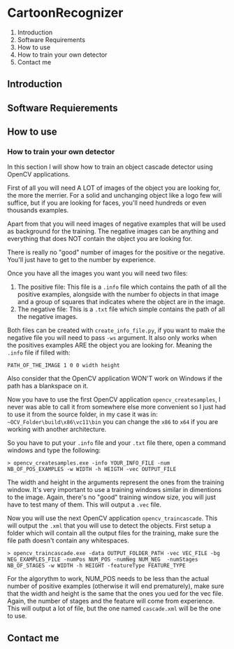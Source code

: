 # CartoonRecognizer

1. Introduction
2. Software Requirements
3. How to use
  1. How to train your own detector
4. Contact me

## Introduction

## Software Requierements

## How to use
### How to train your own detector
In this section I will show how to train an object cascade detector using OpenCV applications.

First of all you will need A LOT of images of the object you are looking for, the more the merrier. For a solid and unchanging object like a logo few will suffice, but if you are looking for faces, you'll need hundreds or even thousands examples.

Apart from that you will need images of negative examples that will be used as background for the training. The negative images can be anything and everything that does NOT contain the object you are looking for.

There is really no "good" number of images for the positive or the negative. You'll just have to get to the number by experience.

Once you have all the images you want you will need two files:

1. The positive file: This file is a ```.info``` file which contains the path of all the positive examples, alongside with the number fo objects in that image and a group of squares that indicates where the object are in the image.
2. The negative file: This is a ```.txt``` file which simple contains the path of all the negative images.

Both files can be created with ```create_info_file.py```, if you want to make the negative file you will need to pass ```-ws``` argument. It also only works when the positives examples ARE the object you are looking for. Meaning the ```.info``` file if filled with:

```
PATH_OF_THE_IMAGE 1 0 0 width height
```

Also consider that the OpenCV application WON'T work on Windows if the path has a blankspace on it.

Now you have to use the first OpenCV application ```opencv_createsamples```, I never was able to call it from somewhere else more convenient so I just had to use it from the source folder, in my case it was in: ```~OCV_Folder\build\x86\vc11\bin``` you can change the ```x86``` to ```x64``` if you are working with another architecture.

So you have to put your ```.info``` file and your ```.txt``` file there, open a command windows and type the following:

```
> opencv_createsamples.exe -info YOUR_INFO_FILE -num NB_OF_POS_EXAMPLES -w WIDTH -h HEIGTH -vec OUTPUT_FILE
```

The width and height in the arguments represent the ones from the training window. It's very important to use a training windows similar in dimentions to the image. Again, there's no "good" training window size, you will just have to test many of them. This will output a ```.vec``` file.

Now you will use the next OpenCV application ```opencv_traincascade```. This will output the ```.xml``` that you will use to detect the objects. First setup a folder which will contain all the output files for the training, make sure the file path doesn't contain any whitespaces.

```
> opencv_traincascade.exe -data OUTPUT_FOLDER_PATH -vec VEC_FILE -bg NEG_EXAMPLES_FILE -numPos NUM_POS -numNeg NUM_NEG  -numStages NB_OF_STAGES -w WIDTH -h HEIGHT -featureType FEATURE_TYPE
```

For the algorythm to work, NUM_POS needs to be less than the actual number of positive examples (otherwise it will end prematurely), make sure that the width and height is the same that the ones you ued for the vec file. Again, the number of stages and the feature will come from experience. This will output a lot of file, but the one named ```cascade.xml``` will be the one to use.

## Contact me
